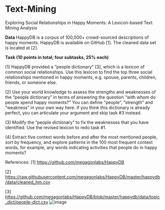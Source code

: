 # Text-Mining


Exploring Social Relationships in Happy Moments: A Lexicon-based Text Mining Analysis

**Data**
HappyDB is a corpus of 100,000+ crowd-sourced descriptions of happy moments. HappyDB is available on GitHub [1]. The cleaned data set is located at [2].

**Task (10 points in total; four subtasks, 25% each)**

(1)	HappyDB provided a “people dictionary” [3], which is a lexicon of common social relationships. Use this lexicon to find the top three social relationships mentioned in happy moments, e.g. spouse, parents, children, friends, or someone else.

(2)	Use your world knowledge to assess the strengths and weaknesses of the “people dictionary” in terms of answering the question “with whom do people spend happy moments?” You can define “people”, “strength” and “weakness” in your own way here. If you think this dictionary is already perfect, you can articulate your argument and skip task #3 instead.

(3)	Modify the “people dictionary” to fix the weaknesses that you have identified. Use the revised lexicon to redo task #1.

(4)	Extract five context words before and after the most mentioned people, sort by frequency, and explore patterns in the 100 most frequent context words, for example, any words indicating activities that people do in happy moments? 

References:
[1] https://github.com/megagonlabs/HappyDB

[2] https://raw.githubusercontent.com/megagonlabs/HappyDB/master/happydb/data/cleaned_hm.csv

[3] https://github.com/megagonlabs/HappyDB/blob/master/happydb/data/topic_dict/people-dict.csv
![image](https://github.com/aditinpala/Text-Mining/assets/60480137/4a6d7f8a-c1c4-494c-a67b-69b3e6c8b4dc)
